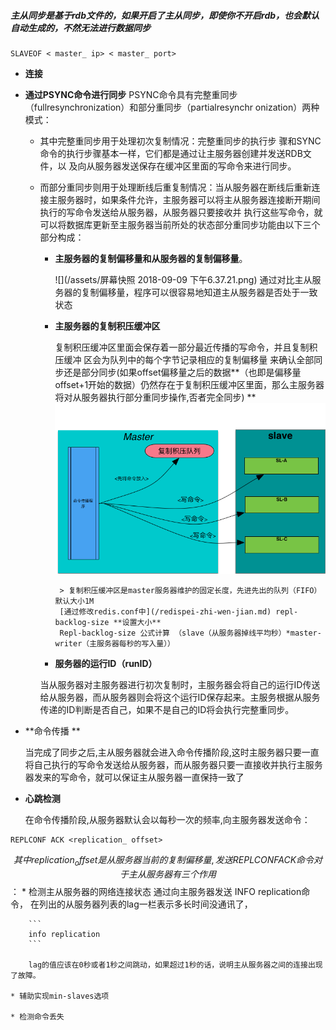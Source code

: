 ##### 主从同步是基于rdb文件的，如果开启了主从同步，即使你不开启rdb，也会默认自动生成的，不然无法进行数据同步

```
SLAVEOF < master_ ip> < master_ port>
```

* **连接**

* **通过PSYNC命令进行同步**
PSYNC命令具有完整重同步（fullresynchronization）和部分重同步（partialresynchr    onization）两种模式：
    
    * 其中完整重同步用于处理初次复制情况：完整重同步的执行步    骤和SYNC命令的执行步骤基本一样，它们都是通过让主服务器创建并发送RDB文件，以    及向从服务器发送保存在缓冲区里面的写命令来进行同步。
    
    * 而部分重同步则用于处理断线后重复制情况：当从服务器在断线后重新连接主服务器时，如果条件允许，主服务器可以将主从服务器连接断开期间执行的写命令发送给从服务器，从服务器只要接收并    执行这些写命令，就可以将数据库更新至主服务器当前所处的状态部分重同步功能由以下三个部分构成：
    
        * **主服务器的复制偏移量和从服务器的复制偏移量**。
        
            ![](/assets/屏幕快照 2018-09-09 下午6.37.21.png)
            通过对比主从服务器的复制偏移量，程序可以很容易地知道主从服务器是否处于一致状态
        * **主服务器的复制积压缓冲区**
            
            复制积压缓冲区里面会保存着一部分最近传播的写命令，并且复制积压缓冲 区会为队列中的每个字节记录相应的复制偏移量 来确认全部同步还是部分同步(如果offset偏移量之后的数据**（也即是偏移量offset+1开始的数据）仍然存在于复制积压缓冲区里面，那么主服务器将对从服务器执行部分重同步操作,否者完全同步) **         
           ![](/assets/redis.png)
           
           
               > 复制积压缓冲区是master服务器维护的固定长度，先进先出的队列（FIFO）默认大小1M
               [通过修改redis.conf中](/redispei-zhi-wen-jian.md) repl-backlog-size **设置大小**
               Repl-backlog-size 公式计算 （slave（从服务器掉线平均秒）*master-writer（主服务器每秒的写入量））
               
        * **服务器的运行ID（runID）**
        
        当从服务器对主服务器进行初次复制时，主服务器会将自己的运行ID传送给从服务器，而从服务器则会将这个运行ID保存起来。主服务根据从服务传递的ID判断是否自己，如果不是自己的ID将会执行完整重同步。
        
         
    
* **命令传播  **

    当完成了同步之后,主从服务器就会进入命令传播阶段,这时主服务器只要一直将自己执行的写命令发送给从服务器，而从服务器只要一直接收并执行主服务器发来的写命令，就可以保证主从服务器一直保持一致了




* **心跳检测**

    在命令传播阶段,从服务器默认会以每秒一次的频率,向主服务器发送命令：
     
 ```
 REPLCONF ACK <replication_ offset>
 
 ```
 
$$其中replication_offset是从服务器当前的复制偏移量,发送REPLCONF ACK命令对于主从服务器有三个作用$$：
    * 检测主从服务器的网络连接状态 
        通过向主服务器发送 INFO replication命令， 在列出的从服务器列表的lag一栏表示多长时间没通讯了，
 
        ```
        info replication 
        ```
        
        lag的值应该在0秒或者1秒之间跳动，如果超过1秒的话，说明主从服务器之间的连接出现了故障。
 
    * 辅助实现min-slaves选项
    
    * 检测命令丢失
    
    
     



 




                            